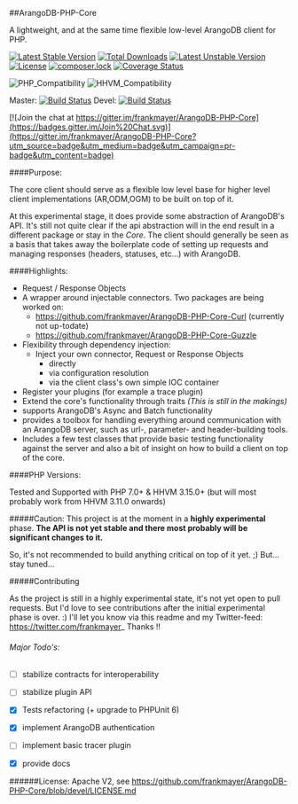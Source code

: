 ##ArangoDB-PHP-Core

A lightweight, and at the same time flexible low-level ArangoDB client for PHP.


[![Latest Stable Version](https://poser.pugx.org/frankmayer/arangodb-php-core/v/stable)](https://packagist.org/packages/frankmayer/arangodb-php-core)
[![Total Downloads](https://poser.pugx.org/frankmayer/arangodb-php-core/downloads)](https://packagist.org/packages/frankmayer/arangodb-php-core)
[![Latest Unstable Version](https://poser.pugx.org/frankmayer/arangodb-php-core/v/unstable)](https://packagist.org/packages/frankmayer/arangodb-php-core)
[![License](https://poser.pugx.org/frankmayer/arangodb-php-core/license)](https://packagist.org/packages/frankmayer/arangodb-php-core)
[![composer.lock](https://poser.pugx.org/frankmayer/arangodb-php-core/composerlock)](https://packagist.org/packages/frankmayer/arangodb-php-core)
[![Coverage Status](https://coveralls.io/repos/frankmayer/ArangoDB-PHP-Core/badge.svg)](https://coveralls.io/r/frankmayer/ArangoDB-PHP-Core)


![PHP_Compatibility](https://img.shields.io/badge/php-7+-blue.svg)
![HHVM_Compatibility](https://img.shields.io/badge/hhvm-3.12+-blue.svg)


Master: [![Build Status](https://travis-ci.org/frankmayer/ArangoDB-PHP-Core.png?branch=master)](https://travis-ci.org/frankmayer/ArangoDB-PHP-Core)
Devel: [![Build Status](https://travis-ci.org/frankmayer/ArangoDB-PHP-Core.png?branch=devel)](https://travis-ci.org/frankmayer/ArangoDB-PHP-Core)

[![Join the chat at https://gitter.im/frankmayer/ArangoDB-PHP-Core](https://badges.gitter.im/Join%20Chat.svg)](https://gitter.im/frankmayer/ArangoDB-PHP-Core?utm_source=badge&utm_medium=badge&utm_campaign=pr-badge&utm_content=badge)

####Purpose:

The core client should serve as a flexible low level base for higher level client implementations (AR,ODM,OGM) to be built on top of it.

At this experimental stage, it does provide some abstraction of ArangoDB's API. It's still not quite clear if the api abstraction will in the end result in a different package or stay in the *Core*.
The client should generally be seen as a basis that takes away the boilerplate code of setting up requests and managing responses (headers, statuses, etc...) with ArangoDB.


####Highlights:

- Request / Response Objects
- A wrapper around injectable connectors. Two packages are being worked on: 
  - https://github.com/frankmayer/ArangoDB-PHP-Core-Curl (currently not up-todate)
  - https://github.com/frankmayer/ArangoDB-PHP-Core-Guzzle
- Flexibility through dependency injection:
  - Inject your own connector, Request or Response Objects
     - directly
     - via configuration resolution
     - via the client class's own simple IOC container
- Register your plugins (for example a trace plugin)
- Extend the core's functionality through traits *(This is still in the makings)*
- supports ArangoDB's Async and Batch functionality
- provides a toolbox for handling everything around communication with an ArangoDB server, such as url-, parameter- and header-building tools.
- Includes a few test classes that provide basic testing functionality against the server and also a bit of insight on how to build a client on top of the core.


####PHP Versions:

Tested and Supported with PHP 7.0+ & HHVM 3.15.0+ (but will most probably work from HHVM 3.11.0 onwards)


#####Caution:
This project is at the moment in a __highly experimental__ phase.
**The API is not yet stable and there most probably will be significant changes to it.**

So, it's not recommended to build anything critical on top of it yet. ;)
But... stay tuned...


#####Contributing

As the project is still in a highly experimental state, it's not yet open to pull requests.
But I'd love to see contributions after the initial experimental phase is over. :)
I'll let you know via this readme and my Twitter-feed: https://twitter.com/frankmayer_
Thanks !!


###### Major Todo's:
- [ ] stabilize contracts for interoperability 
- [ ] stabilize plugin API
- [x] Tests refactoring (+ upgrade to PHPUnit 6)
- [x] implement ArangoDB authentication
- [ ] implement basic tracer plugin
- [x] provide docs


######License:
Apache V2, see https://github.com/frankmayer/ArangoDB-PHP-Core/blob/devel/LICENSE.md
